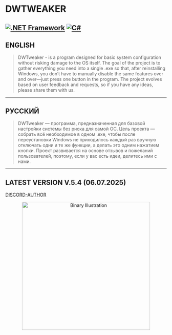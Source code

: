 # DWTWEAKER

[![.NET Framework](https://img.shields.io/badge/.NET_Framework-4.8-blueviolet?logo=dotnet)](https://dotnet.microsoft.com/download/dotnet-framework)
[![C#](https://img.shields.io/badge/C%23-7.3-brightgreen?logo=csharp)](https://learn.microsoft.com/dotnet/csharp/whats-new/csharp-7-3)
---

## ENGLISH

> DWTweaker - is a program designed for basic system configuration without risking damage to the OS itself. The goal of the project is to gather everything you need into a single .exe so that, after reinstalling Windows, you don’t have to manually disable the same features over and over—just press one button in the program. The project evolves based on user feedback and requests, so if you have any ideas, please share them with us.

---

## РУССКИЙ

> DWTweaker — программа, предназначенная для базовой настройки системы без риска для самой ОС. Цель проекта — собрать всё необходимое в одном .exe, чтобы после переустановки Windows не приходилось каждый раз вручную отключать одни и те же функции, а делать это одним нажатием кнопки. Проект развивается на основе отзывов и пожеланий пользователей, поэтому, если у вас есть идеи, делитесь ими с нами.

---

## LATEST VERSION V.5.4 (06.07.2025)

[DISCORD-AUTHOR](https://discord.gg/uMjN6xrDjM)

<p align="center">
  <img src="[[https://znanierussia.ru/articles/wmedia/wikipedia/commons/1/17/Binario_cropped.png](https://cdn.discordapp.com/attachments/1351084757219409984/1391422605667598406/3.png?ex=686bd6c8&is=686a8548&hm=921107c11cf6670eb7efdd304674c709a7cd96e1814032a9ef379afaef41faca&)](https://media.discordapp.net/attachments/1351084757219409984/1391422605667598406/3.png?ex=686bd6c8&is=686a8548&hm=921107c11cf6670eb7efdd304674c709a7cd96e1814032a9ef379afaef41faca&=&format=webp&quality=lossless&width=1563&height=1094)" alt="Binary Illustration" width="400">
</p>
